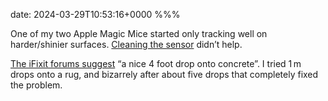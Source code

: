 date: 2024-03-29T10:53:16+0000
%%%

One of my two Apple Magic Mice started only tracking well on harder/shinier surfaces. [Cleaning the sensor](https://support.apple.com/105045) didn’t help.

[The iFixit forums suggest](https://www.ifixit.com/Answers/View/472985/Fixing+Magic+Mouse+2+which+stopped+working+on+some+normal+surfaces) “a nice 4 foot drop onto concrete”. I tried 1 m drops onto a rug, and bizarrely after about five drops that completely fixed the problem.

